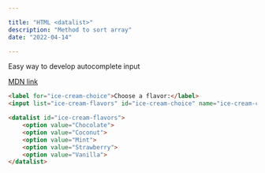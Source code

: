 ```yaml
---

title: "HTML <datalist>"
description: "Method to sort array"
date: "2022-04-14"

---
```


Easy way to develop autocomplete input

[MDN link](https://developer.mozilla.org/ko/docs/Web/HTML/Element/datalist)

```html
<label for="ice-cream-choice">Choose a flavor:</label>
<input list="ice-cream-flavors" id="ice-cream-choice" name="ice-cream-choice" />

<datalist id="ice-cream-flavors">
    <option value="Chocolate">
    <option value="Coconut">
    <option value="Mint">
    <option value="Strawberry">
    <option value="Vanilla">
</datalist>
```
